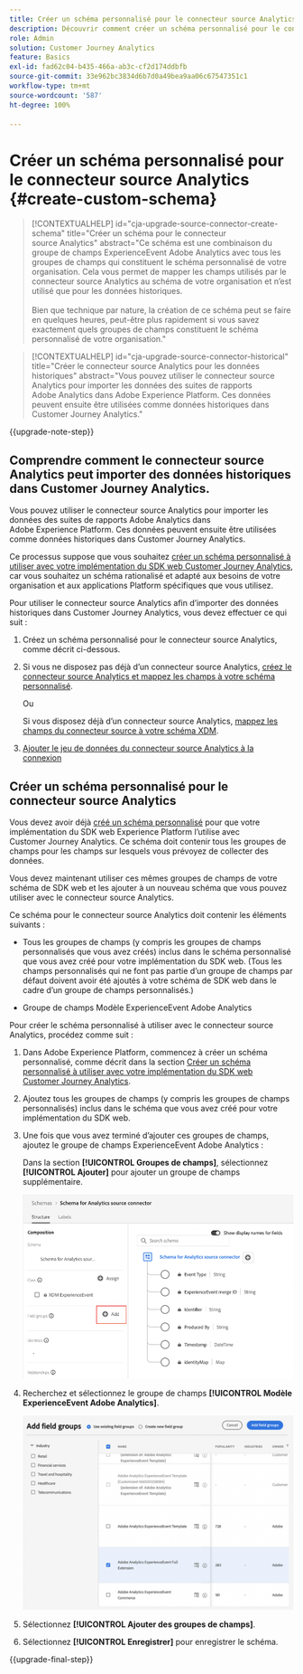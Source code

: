 ```yaml
---
title: Créer un schéma personnalisé pour le connecteur source Analytics
description: Découvrir comment créer un schéma personnalisé pour le connecteur source Analytics
role: Admin
solution: Customer Journey Analytics
feature: Basics
exl-id: fad62c04-b435-466a-ab3c-cf2d174ddbfb
source-git-commit: 33e962bc3834d6b7d0a49bea9aa06c67547351c1
workflow-type: tm+mt
source-wordcount: '587'
ht-degree: 100%

---
```


# Créer un schéma personnalisé pour le connecteur source Analytics {#create-custom-schema}

<!-- markdownlint-disable MD034 -->

>[!CONTEXTUALHELP]
>id="cja-upgrade-source-connector-create-schema"
>title="Créer un schéma pour le connecteur source Analytics"
>abstract="Ce schéma est une combinaison du groupe de champs ExperienceEvent Adobe Analytics avec tous les groupes de champs qui constituent le schéma personnalisé de votre organisation. Cela vous permet de mapper les champs utilisés par le connecteur source Analytics au schéma de votre organisation et n’est utilisé que pour les données historiques.<br><br>Bien que technique par nature, la création de ce schéma peut se faire en quelques heures, peut-être plus rapidement si vous savez exactement quels groupes de champs constituent le schéma personnalisé de votre organisation."

<!-- markdownlint-enable MD034 -->

<!-- markdownlint-disable MD034 -->

>[!CONTEXTUALHELP]
>id="cja-upgrade-source-connector-historical"
>title="Créer le connecteur source Analytics pour les données historiques"
>abstract="Vous pouvez utiliser le connecteur source Analytics pour importer les données des suites de rapports Adobe Analytics dans Adobe Experience Platform. Ces données peuvent ensuite être utilisées comme données historiques dans Customer Journey Analytics."

<!-- markdownlint-enable MD034 -->

{{upgrade-note-step}}

## Comprendre comment le connecteur source Analytics peut importer des données historiques dans Customer Journey Analytics.

Vous pouvez utiliser le connecteur source Analytics pour importer les données des suites de rapports Adobe Analytics dans Adobe Experience Platform. Ces données peuvent ensuite être utilisées comme données historiques dans Customer Journey Analytics.

Ce processus suppose que vous souhaitez [créer un schéma personnalisé à utiliser avec votre implémentation du SDK web Customer Journey Analytics](/help/getting-started/cja-upgrade/cja-upgrade-schema-create.md), car vous souhaitez un schéma rationalisé et adapté aux besoins de votre organisation et aux applications Platform spécifiques que vous utilisez.

Pour utiliser le connecteur source Analytics afin d’importer des données historiques dans Customer Journey Analytics, vous devez effectuer ce qui suit :

1. Créez un schéma personnalisé pour le connecteur source Analytics, comme décrit ci-dessous.

1. Si vous ne disposez pas déjà d’un connecteur source Analytics, [créez le connecteur source Analytics et mappez les champs à votre schéma personnalisé](/help/getting-started/cja-upgrade/cja-upgrade-source-connector.md).

   Ou

   Si vous disposez déjà d’un connecteur source Analytics, [mappez les champs du connecteur source à votre schéma XDM](/help/getting-started/cja-upgrade/cja-upgrade-from-source-connector.md).

1. [Ajouter le jeu de données du connecteur source Analytics à la connexion](/help/getting-started/cja-upgrade/cja-upgrade-source-connector-dataset.md)

## Créer un schéma personnalisé pour le connecteur source Analytics

Vous devez avoir déjà [créé un schéma personnalisé](/help/getting-started/cja-upgrade/cja-upgrade-schema-create.md) pour que votre implémentation du SDK web Experience Platform l’utilise avec Customer Journey Analytics. Ce schéma doit contenir tous les groupes de champs pour les champs sur lesquels vous prévoyez de collecter des données.

Vous devez maintenant utiliser ces mêmes groupes de champs de votre schéma de SDK web et les ajouter à un nouveau schéma que vous pouvez utiliser avec le connecteur source Analytics.

Ce schéma pour le connecteur source Analytics doit contenir les éléments suivants :

* Tous les groupes de champs (y compris les groupes de champs personnalisés que vous avez créés) inclus dans le schéma personnalisé que vous avez créé pour votre implémentation du SDK web. (Tous les champs personnalisés qui ne font pas partie d’un groupe de champs par défaut doivent avoir été ajoutés à votre schéma de SDK web dans le cadre d’un groupe de champs personnalisés.)

* Groupe de champs Modèle ExperienceEvent Adobe Analytics

Pour créer le schéma personnalisé à utiliser avec le connecteur source Analytics, procédez comme suit :

1. Dans Adobe Experience Platform, commencez à créer un schéma personnalisé, comme décrit dans la section [Créer un schéma personnalisé à utiliser avec votre implémentation du SDK web Customer Journey Analytics](/help/getting-started/cja-upgrade/cja-upgrade-schema-create.md).

1. Ajoutez tous les groupes de champs (y compris les groupes de champs personnalisés) inclus dans le schéma que vous avez créé pour votre implémentation du SDK web.

1. Une fois que vous avez terminé d’ajouter ces groupes de champs, ajoutez le groupe de champs ExperienceEvent Adobe Analytics :

   Dans la section **[!UICONTROL Groupes de champs]**, sélectionnez **[!UICONTROL Ajouter]** pour ajouter un groupe de champs supplémentaire.

   ![Ajouter un groupe de champs au schéma](assets/schema-add-field-group.png)

1. Recherchez et sélectionnez le groupe de champs **[!UICONTROL Modèle ExperienceEvent Adobe Analytics]**.

   ![Ajouter le groupe de champs ExperienceEvent Adobe Analytics](assets/schema-experienceevent.png)

1. Sélectionnez **[!UICONTROL Ajouter des groupes de champs]**.

1. Sélectionnez **[!UICONTROL Enregistrer]** pour enregistrer le schéma.

{{upgrade-final-step}}
